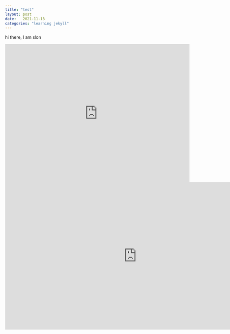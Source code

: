 ```yaml
---
title: "test"
layout: post
date:   2021-11-13
categories: "learning jekyll"
---
```


hi there, I am slon

<iframe src="https://www.google.com/maps/embed?pb=!1m18!1m12!1m3!1d3192.225028574768!2d174.75127161560053!3d-36.8610321799361!2m3!1f0!2f0!3f0!3m2!1i1024!2i768!4f13.1!3m3!1m2!1s0x6d0d47c011625c2f%3A0xc9e84d2f46cef642!2s21%20Newton%20Road%2C%20Grey%20Lynn%2C%20Auckland%201010!5e0!3m2!1sen!2snz!4v1636789247685!5m2!1sen!2snz" width="600" height="450" style="border:0;" allowfullscreen="" loading="lazy"></iframe>

<iframe width='853' height='480' src='https://my.matterport.com/show/?m=y8PMNMFigid' frameborder='0' allowfullscreen allow='xr-spatial-tracking'></iframe>
